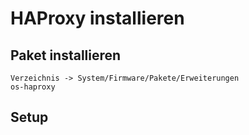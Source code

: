# HAProxy installieren

## Paket installieren
```
Verzeichnis -> System/Firmware/Pakete/Erweiterungen
os-haproxy
```
## Setup

